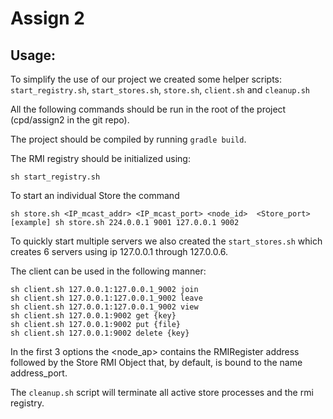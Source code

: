 # Assign 2

## Usage:

To simplify the use of our project we created some helper scripts: `start_registry.sh`, `start_stores.sh`, `store.sh`, `client.sh` and `cleanup.sh`

All the following commands should be run in the root of the project (cpd/assign2 in the git repo).


The project should be compiled by running `gradle build`.

The RMI registry should be initialized using:
```
sh start_registry.sh
```

To start an individual Store the command 
```
sh store.sh <IP_mcast_addr> <IP_mcast_port> <node_id>  <Store_port>
[example] sh store.sh 224.0.0.1 9001 127.0.0.1 9002
```

To quickly start multiple servers we also created the `start_stores.sh` which creates 6 servers using ip 127.0.0.1 through 127.0.0.6.

The client can be used in the following manner:
```
sh client.sh 127.0.0.1:127.0.0.1_9002 join
sh client.sh 127.0.0.1:127.0.0.1_9002 leave
sh client.sh 127.0.0.1:127.0.0.1_9002 view
sh client.sh 127.0.0.1:9002 get {key}
sh client.sh 127.0.0.1:9002 put {file}
sh client.sh 127.0.0.1:9002 delete {key}
```

In the first 3 options the <node_ap> contains the RMIRegister address followed by the Store RMI Object that, by default, is bound to the name address_port.

The `cleanup.sh` script will terminate all active store processes and the rmi registry.